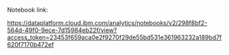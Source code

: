 Notebook link:

https://dataplatform.cloud.ibm.com/analytics/notebooks/v2/298f8bf2-564d-49f0-9ece-7d15984eb22f/view?access_token=23453f659aca0e2f9270f29de55bd531e361963232a189bd7f620f7170b472ef
